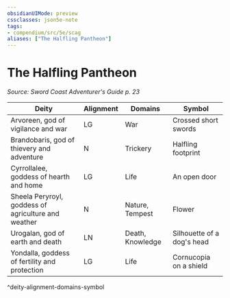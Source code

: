 ```yaml
---
obsidianUIMode: preview
cssclasses: json5e-note
tags:
- compendium/src/5e/scag
aliases: ["The Halfling Pantheon"]
---
```

# The Halfling Pantheon
*Source: Sword Coast Adventurer's Guide p. 23* 

| Deity | Alignment | Domains | Symbol |
|-------|-----------|---------|--------|
| Arvoreen, god of vigilance and war | LG | War | Crossed short swords |
| Brandobaris, god of thievery and adventure | N | Trickery | Halfling footprint |
| Cyrrollalee, goddess of hearth and home | LG | Life | An open door |
| Sheela Peryroyl, goddess of agriculture and weather | N | Nature, Tempest | Flower |
| Urogalan, god of earth and death | LN | Death, Knowledge | Silhouette of a dog's head |
| Yondalla, goddess of fertility and protection | LG | Life | Cornucopia on a shield |
^deity-alignment-domains-symbol